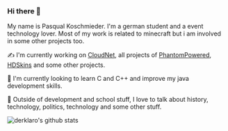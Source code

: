 ### Hi there 👋

My name is Pasqual Koschmieder. I'm a german student and a event technology lover. Most of my work is related to minecraft but i am involved in some other projects too.

✍️ I'm currently working on [CloudNet](https://github.com/CloudNetService/CloudNet-v3), all projects of [PhantomPowered](https://github.com/PhantomPowered/), [HDSkins](https://github.com/HDSkins) and some other projects.

🌱 I'm currently looking to learn C and C++ and improve my java development skills.

💬 Outside of development and school stuff, I love to talk about history, technology, politics, technology and some other stuff. 

![derklaro's github stats](https://github-readme-stats.vercel.app/api?username=derklaro&count_private=true)
